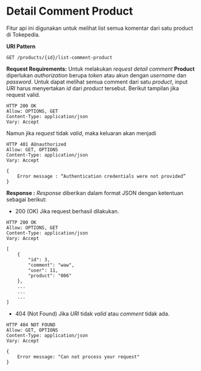 # Detail  Comment Product
Fitur api ini digunakan untuk melihat list semua komentar dari satu product di Tokepedia.

**URI Pattern**
```
GET /products/{id}/list-comment-product
```

**Request Requirements:**
Untuk melakukan *request* *detail comment* **Product** diperlukan *authorization* berupa *token* atau akun dengan *username* dan *password*. Untuk dapat melihat semua comment dari satu *product*, input *URI* harus menyertakan *id* dari *product* tersebut. Berikut tampilan jika request valid. 
```
HTTP 200 OK
Allow: OPTIONS, GET
Content-Type: application/json
Vary: Accept
```
Namun jika *request* tidak *valid*, maka keluaran akan menjadi 

    HTTP 401 AUnauthorized
    Allow: GET, OPTIONS
    Content-Type: application/json
    Vary: Accept
    
    {
        Error message : “Authentication credentials were not provided”
    }

**Response :**
_Response_ diberikan dalam format JSON dengan ketentuan sebagai berikut:
-  200 (OK) Jika request berhasil dilakukan.
```
HTTP 200 OK
Allow: OPTIONS, GET
Content-Type: application/json
Vary: Accept

[
    {
        "id": 3,
        "comment": "waw",
        "user": 11,
        "product": "006"
    },
    ...
    ...
    ...
]
```

- 404 (Not Found) Jika *URI* tidak *valid* atau *comment* tidak ada.
```
HTTP 404 NOT FOUND
Allow: GET, OPTIONS
Content-Type: application/json
Vary: Accept

{
    Error message: "Can not process your request"
}
```
